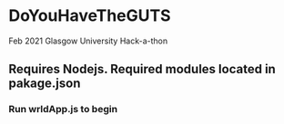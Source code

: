 # DoYouHaveTheGUTS
Feb 2021 Glasgow University Hack-a-thon

**Requires Nodejs. Required modules located in pakage.json**
------
### Run wrldApp.js to begin
